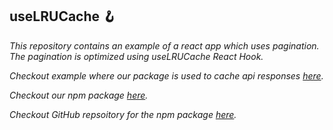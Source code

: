 ## **useLRUCache 🪝**

*This repository contains an example of a react app which uses pagination. The pagination is optimized using useLRUCache React Hook.*

*Checkout example where our package is used to cache api responses <a href="https://use-lru-cache.vercel.app/">here</a>.*

*Checkout our npm package <a href="https://www.npmjs.com/package/use-lru-cache">here</a>.*

*Checkout GitHub repsoitory for the npm package <a href="https://github.com/uuvedant4/use-lru-cache">here</a>.*


